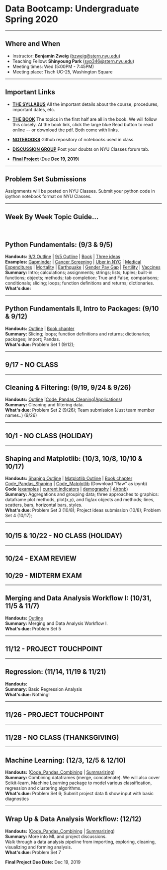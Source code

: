 # Data Bootcamp: Undergraduate Spring 2020

---

## Where and When
- Instructor: **Benjamin Zweig** (bzweig@stern.nyu.edu)
- Teaching Fellow: **Shinyoung Park** (syp346@stern.nyu.edu)<br>
- Meeting times: Wed (5:00PM - 7:45PM)
- Meeting place: Tisch UC-25, Washington Square

---
## Important Links

- **[THE SYLLABUS](https://github.com/nyusterndatabootcamp/NYU-Data-Bootcamp/blob/master/DataBootcamp_Syllabus_UG_F19.docx)** All the important details about the course, procedures, important dates, etc.

- **[THE BOOK](https://nyudatabootcamp.gitbook.io/thebook/)**  The topics in the first half are all in the book. We will follow this closely. At the book link, click the large blue Read button to read online -- or download the pdf.  Both come with links.

- **[NOTEBOOKS](https://github.com/nyusterndatabootcamp/notebooks/tree/master/book_notebooks)** Github repository of notebooks used in class.

- **[DISCUSSION GROUP](http://newclasses.nyu.edu/)** Post your doubts on NYU Classes forum tab.  


- **[Final Project](https://github.com/nyusterndatabootcamp/teaching_materials/blob/master/documents/bootcamp_project_turnin.pdf)** (Due **Dec 19, 2019**)

---
## Problem Set Submissions

Assignments will be posted on NYU Classes. Submit your python code in ipython notebook format on NYU Classes.

---

## Week By Week Topic Guide...

<br>

## Python Fundamentals: (9/3 & 9/5) 
**Handouts:**  [9/3 Outline](https://github.com/nyusterndatabootcamp/teaching_materials/blob/master/documents/bootcamp_topic_intro.pdf) | [9/5 Outline](https://github.com/nyusterndatabootcamp/teaching_materials/blob/master/documents/bootcamp_topic_pyfun1.pdf) | [Book](https://nyudatabootcamp.gitbook.io/thebook) | [Three ideas](https://github.com/nyusterndatabootcamp/teaching_materials/blob/master/documents/bootcamp_3ideas.pdf) <br>
**Examples:**  [Gapminder](http://www.gapminder.org/world/) | [Cancer Screening](http://www.vox.com/2015/10/28/9631500/does-mammography-work) | [Uber in NYC](http://fivethirtyeight.com/features/uber-is-serving-new-yorks-outer-boroughs-more-than-taxis-are/) | [Medical Expenditures](http://www.nihcm.org/pdf/DataBrief3%20Final.pdf) | [Mortality](http://www.pnas.org/content/early/2015/10/29/1518393112.full.pdf) | [Earthquake](https://jawbone.com/blog/napa-earthquake-effect-on-sleep/) | [Gender Pay Gap](http://esoltas.blogspot.com/2014/04/how-big-is-gender-pay-gap_10.html) | [Fertility](http://www.randalolson.com/2015/08/23/small-multiples-vs-animated-gifs-for-showing-changes-in-fertility-rates-over-time/) | [Vaccines](http://graphics.wsj.com/infectious-diseases-and-vaccines/) <br>
**Summary:**  Intro; calculations; assignments; strings; lists; tuples; built-in functions; objects; methods; tab completion; True and False; comparisons; conditionals; slicing; loops; function definitions and returns; dictionaries.<br>
**What's due:** 

---
## Python Fundamentals II, Intro to Packages: (9/10 & 9/12) 
**Handouts:**  [Outline](https://github.com/nyusterndatabootcamp/teaching_materials/blob/master/documents/bootcamp_topic_pyfun2.pdf) | [Book chapter](https://nyudatabootcamp.gitbook.io/thebook/py-fun2) <br>
**Summary:**  Slicing; loops; function definitions and returns; dictionaries; packages; import; Pandas. <br>
**What's due:** Problem Set 1 (9/12); 

---
## 9/17 - NO CLASS

---
## Cleaning & Filtering: (9/19, 9/24 & 9/26)
**Handouts:**  [Outline](https://github.com/nyusterndatabootcamp/teaching_materials/blob/master/documents/bootcamp_topic_pandas-clean.pdf) |[Code_Pandas_Cleaning](https://github.com/nyusterndatabootcamp/notebooks/blob/master/book_notebooks/bootcamp_pandas_adv1-clean.ipynb)|[Applications](https://github.com/NYUDataBootcamp/Lab/blob/master/UN_demography.ipynb)) <br>
**Summary:**  Cleaning and filtering data.<br>
**What's due:** Problem Set 2 (9/26); Team submission (Just team member names..) (9/26)

---
## 10/1 - NO CLASS (HOLIDAY)

---
## Shaping and Matplotlib: (10/3, 10/8, 10/10 & 10/17)
**Handouts:** [Shaping Outline](https://github.com/nyusterndatabootcamp/teaching_materials/blob/master/documents/bootcamp_topic_pandas-shape.pdf) | [Matplotlib Outline](https://github.com/NYUDataBootcamp/Materials/blob/master/Documents/bootcamp_topic_graphics.pdf) | [Book chapter](https://nyudatabootcamp.gitbook.io/thebook/graphs1) <br> [Code_Pandas_Shaping](https://github.com/nyusterndatabootcamp/notebooks/blob/master/book_notebooks/bootcamp_pandas_adv2-shape.ipynb) | 
[Code_Matplotlib](https://github.com/NYUDataBootcamp/Materials/blob/master/Code/notebooks/bootcamp_graphics_s17_MBA.ipynb) (Download "Raw" as ipynb) <br>
**Code** ([examples](https://github.com/nyusterndatabootcamp/notebooks/blob/master/book_notebooks/bootcamp_examples.ipynb) | [current indicators](https://github.com/nyusterndatabootcamp/notebooks/blob/master/book_notebooks/bootcamp_indicators.ipynb) | [demography](https://github.com/NYUDataBootcamp/Lab/blob/master/UN_demography.ipynb) | [Airbnb](https://github.com/NYUDataBootcamp/Lab/blob/master/Airbnb_experiments_Chase.ipynb)) <br>
**Summary:** Aggregations and grouping data; three approaches to graphics: dataframe plot methods, plot(x,y), and fig/ax objects and methods; lines, scatters, bars, horizontal bars, styles.  <br>
**What's due:** Problem Set 3 (10/8); Project ideas submission (10/8); Problem Set 4 (10/17);

---
## 10/15 & 10/22 - NO CLASS (HOLIDAY)

---
## 10/24 - EXAM REVIEW <br>
## 10/29 - MIDTERM EXAM <br>

---
## Merging and Data Analysis Workflow I: (10/31, 11/5 & 11/7)
**Handouts:**  [Outline](https://github.com/nyusterndatabootcamp/teaching_materials/blob/master/documents/bootcamp_topic_pandas-clean.pdf) <br>
**Summary:**  Merging and Data Analysis Workflow I. <br>
**What's due:** Problem Set 5

---
## 11/12 - PROJECT TOUCHPOINT

---
## Regression: (11/14, 11/19 & 11/21)
**Handouts:** <br>
**Summary:**  Basic Regression Analysis <br>
**What's due:** Nothing!

---
## 11/26 - PROJECT TOUCHPOINT

---
## 11/28 - NO CLASS (THANKSGIVING)

---
## Machine Learning: (12/3, 12/5 & 12/10)
**Handouts:** 
([Code_Pandas_Combining](https://github.com/nyusterndatabootcamp/notebooks/blob/master/book_notebooks/bootcamp_pandas_adv4-merge-extended.ipynb) | [Summarizing](https://github.com/nyusterndatabootcamp/notebooks/blob/master/book_notebooks/bootcamp_pandas_adv5-summarize.ipynb))<br>
**Summary:**  Combining dataframes (merge, concatenate). We will also cover Scikit-learn, Machine Learning package to model various classification, regression and clustering algorithms.<br>
**What's due:** Problem Set 6; Submit project data & show input with basic diagnostics

---
## Wrap Up & Data Analysis Workflow: (12/12)
**Handouts:**  ([Code_Pandas_Combining](https://github.com/nyusterndatabootcamp/notebooks/blob/master/book_notebooks/bootcamp_pandas_adv4-merge-extended.ipynb) | [Summarizing](https://github.com/nyusterndatabootcamp/notebooks/blob/master/book_notebooks/bootcamp_pandas_adv5-summarize.ipynb))<br>
**Summary:**  More into ML and project discussions.<br> Walk through a data analysis pipeline from importing, exploring, cleaning, visualizing and forming analysis.<br>
**What's due:**  Problem Set 7

**Final Project Due Date:** Dec 19, 2019
